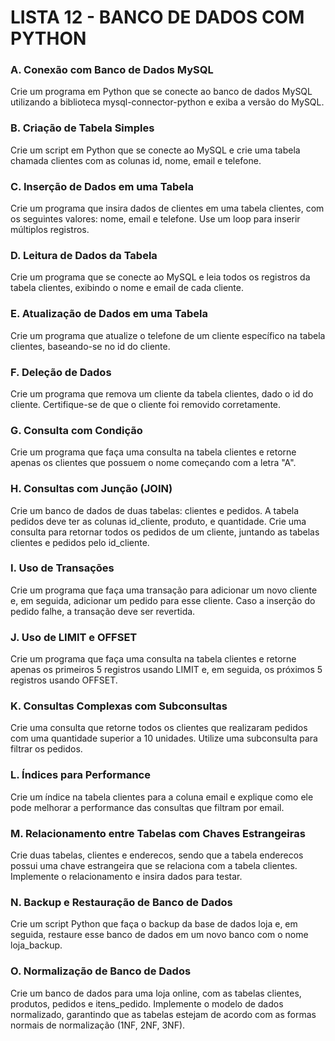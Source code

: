 # LISTA 12 - BANCO DE DADOS COM PYTHON

### A. Conexão com Banco de Dados MySQL
Crie um programa em Python que se conecte ao banco de dados MySQL utilizando a biblioteca mysql-connector-python e exiba a versão do MySQL.

### B. Criação de Tabela Simples
Crie um script em Python que se conecte ao MySQL e crie uma tabela chamada clientes com as colunas id, nome, email e telefone.

### C. Inserção de Dados em uma Tabela
Crie um programa que insira dados de clientes em uma tabela clientes, com os seguintes valores: nome, email e telefone. Use um loop para inserir múltiplos registros.

### D. Leitura de Dados da Tabela
Crie um programa que se conecte ao MySQL e leia todos os registros da tabela clientes, exibindo o nome e email de cada cliente.

### E. Atualização de Dados em uma Tabela
Crie um programa que atualize o telefone de um cliente específico na tabela clientes, baseando-se no id do cliente.


### F. Deleção de Dados
Crie um programa que remova um cliente da tabela clientes, dado o id do cliente. Certifique-se de que o cliente foi removido corretamente.

### G. Consulta com Condição
Crie um programa que faça uma consulta na tabela clientes e retorne apenas os clientes que possuem o nome começando com a letra "A".

### H. Consultas com Junção (JOIN)
Crie um banco de dados de duas tabelas: clientes e pedidos. A tabela pedidos deve ter as colunas id_cliente, produto, e quantidade. Crie uma consulta para retornar todos os pedidos de um cliente, juntando as tabelas clientes e pedidos pelo id_cliente.

### I. Uso de Transações
Crie um programa que faça uma transação para adicionar um novo cliente e, em seguida, adicionar um pedido para esse cliente. Caso a inserção do pedido falhe, a transação deve ser revertida.

### J. Uso de LIMIT e OFFSET
Crie um programa que faça uma consulta na tabela clientes e retorne apenas os primeiros 5 registros usando LIMIT e, em seguida, os próximos 5 registros usando OFFSET.


### K. Consultas Complexas com Subconsultas
Crie uma consulta que retorne todos os clientes que realizaram pedidos com uma quantidade superior a 10 unidades. Utilize uma subconsulta para filtrar os pedidos.

### L. Índices para Performance
Crie um índice na tabela clientes para a coluna email e explique como ele pode melhorar a performance das consultas que filtram por email.

### M. Relacionamento entre Tabelas com Chaves Estrangeiras
Crie duas tabelas, clientes e enderecos, sendo que a tabela enderecos possui uma chave estrangeira que se relaciona com a tabela clientes. Implemente o relacionamento e insira dados para testar.

### N. Backup e Restauração de Banco de Dados
Crie um script Python que faça o backup da base de dados loja e, em seguida, restaure esse banco de dados em um novo banco com o nome loja_backup.

### O. Normalização de Banco de Dados
Crie um banco de dados para uma loja online, com as tabelas clientes, produtos, pedidos e itens_pedido. Implemente o modelo de dados normalizado, garantindo que as tabelas estejam de acordo com as formas normais de normalização (1NF, 2NF, 3NF).